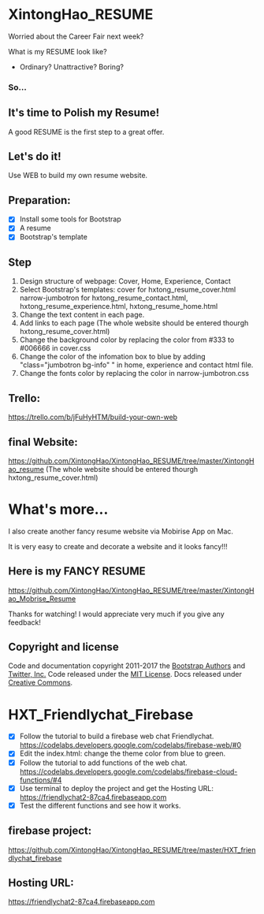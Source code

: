 # XintongHao_RESUME

Worried about the Career Fair next week?

What is my RESUME look like?

- Ordinary?  Unattractive?  Boring?

### So...

## It's time to Polish my Resume!

A good RESUME is the first step to a great offer.

## Let's do it!

Use WEB to build my own resume website.

## Preparation:

- [x] Install some tools for Bootstrap
- [x] A resume
- [x] Bootstrap's template

## Step

1. Design structure of webpage: Cover, Home, Experience, Contact
2. Select Bootstrap's templates: 
   cover for hxtong_resume_cover.html
   narrow-jumbotron for hxtong_resume_contact.html, hxtong_resume_experience.html, hxtong_resume_home.html
3. Change the text content in each page.
4. Add links to each page (The whole website should be entered thourgh hxtong_resume_cover.html)
5. Change the background color by replacing the color from #333 to #006666 in cover.css
6. Change the color of the infomation box to blue by adding "class="jumbotron bg-info" " in home, experience and contact html file.
7. Change the fonts color by replacing the color in narrow-jumbotron.css

## Trello: 
https://trello.com/b/jFuHyHTM/build-your-own-web

## final Website:
https://github.com/XintongHao/XintongHao_RESUME/tree/master/XintongHao_resume
(The whole website should be entered thourgh hxtong_resume_cover.html)

# What's more...
I also create another fancy resume website via Mobirise App on Mac.

It is very easy to create and decorate a website and it looks fancy!!!

## Here is my FANCY RESUME
https://github.com/XintongHao/XintongHao_RESUME/tree/master/XintongHao_Mobrise_Resume

Thanks for watching! I would appreciate very much if you give any feedback!


## Copyright and license

Code and documentation copyright 2011-2017 the [Bootstrap Authors](https://github.com/twbs/bootstrap/graphs/contributors) and [Twitter, Inc.](https://twitter.com) Code released under the [MIT License](https://github.com/twbs/bootstrap/blob/master/LICENSE). Docs released under [Creative Commons](https://github.com/twbs/bootstrap/blob/master/docs/LICENSE).



# HXT_Friendlychat_Firebase
- [x] Follow the tutorial to build a firebase web chat Friendlychat.
https://codelabs.developers.google.com/codelabs/firebase-web/#0 
- [x] Edit the index.html: change the theme color from blue to green.
- [x] Follow the tutorial to add functions of the web chat.
https://codelabs.developers.google.com/codelabs/firebase-cloud-functions/#4
- [x] Use terminal to deploy the project and get the Hosting URL: https://friendlychat2-87ca4.firebaseapp.com
- [x] Test the different functions and see how it works.

## firebase project:
https://github.com/XintongHao/XintongHao_RESUME/tree/master/HXT_friendlychat_firebase

## Hosting URL:
 https://friendlychat2-87ca4.firebaseapp.com
